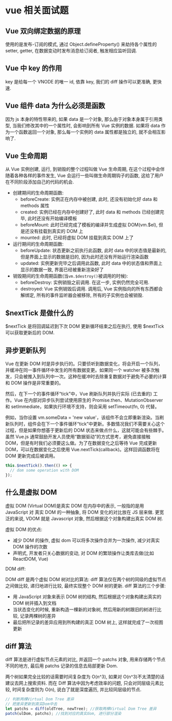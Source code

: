 # vue 相关面试题

## Vue 双向绑定数据的原理

使用的是发布-订阅的模式, 通过 Object.defineProperty() 来劫持各个属性的 setter, getter, 在数据变动时发布消息给订阅者, 触发相应监听回调.

## Vue 中 key 的作用

key 是给每一个 VNODE 的唯一 id, 依靠 key, 我们的 diff 操作可以更准确, 更快速.

## Vue 组件 data 为什么必须是函数

因为 js 本身的特性带来的, 如果 data 是一个对象, 那么由于对象本身属于引用类型, 当我们修改其中的一个属性时, 会影响到所有 Vue 实例的数据. 如果将 data 作为一个函数返回一个对象, 那么每一个实例的 data 属性都是独立的, 就不会相互影响了.

## Vue 生命周期

从 Vue 实例创建, 运行, 到销毁的整个过程叫做 Vue 生命周期, 在这个过程中会伴随着各种各样的事件发生, Vue 会运行一些叫做生命周期钩子的函数, 这给了用户在不同阶段添加自己的代码的机会.

- 创建期间的生命周期函数:
  - beforeCreate: 实例正在内存中被创建, 此时, 还没有初始化好 data 和 methods 属性
  - created: 实例已经在内存中创建好了, 此时 data 和 methods 已经创建完毕, 此时还没有开始编译模板
  - beforeMount: 此时已经完成了模板的编译并生成虚拟 DOM(vm.$el), 但是还没有挂载到真实的 DOM 上
  - mounted: 此时, 已经将虚拟 DOM 挂载到真实 DOM 上了
- 运行期间的生命周期函数:
  - beforeUpdate: 状态更新之前执行此函数, 此时 data 中的状态值是最新的, 但是界面上显示的数据是旧的, 因为此时还没有开始运行渲染函数
  - updated: 实例更新完毕之后调用此函数, 此时 data 中的状态值和界面上显示的数据一致, 界面已经被重新渲染好了
- 销毁期间的生命周期函数(当`vm.$destroy()`被调用的时候):
  - beforeDestroy: 实例销毁之前调用. 在这一步, 实例仍然完全可用.
  - destroyed: Vue 实例销毁后调用. 调用后, Vue 实例指向的所有东西都会解绑定, 所有的事件监听器会被移除, 所有的子实例也会被销毁.

## $nextTick 是做什么的

$nextTick 是将回调延迟到下次 DOM 更新循环结束之后在执行, 使用 $nextTick 可以获取更新后的 DOM.

## 异步更新队列

Vue 在更新 DOM 时是异步执行的。只要侦听到数据变化，将会开启一个队列，并缓冲在同一事件循环中发生的所有数据变更。如果同一个 watcher 被多次触发，只会被推入到队列中一次。这种在缓冲时去除重复数据对于避免不必要的计算和 DOM 操作是非常重要的。

然后，在下一个的事件循环“tick”中，Vue 刷新队列并执行实际 (已去重的) 工作。Vue 在内部对异步队列尝试使用原生的 Promise.then、MutationObserver 和 setImmediate，如果执行环境不支持，则会采用 setTimeout(fn, 0) 代替。

例如，当你设置 vm.someData = 'new value'，该组件不会立即重新渲染。当刷新队列时，组件会在下一个事件循环“tick”中更新。多数情况我们不需要关心这个过程，但是如果你想基于更新后的 DOM 状态来做点什么，这就可能会有些棘手。虽然 Vue.js 通常鼓励开发人员使用“数据驱动”的方式思考，避免直接接触 DOM，但是有时我们必须要这么做。为了在数据变化之后等待 Vue 完成更新 DOM，可以在数据变化之后使用 Vue.nextTick(callback)。这样回调函数将在 DOM 更新完成后被调用。

```javascript
this.$nextTick().then(() => {
  // dom some operation with DOM
});
```

## 什么是虚拟 DOM

虚拟 DOM (Virtual DOM)是真实 DOM 在内存中的表示, 一般指的是用 JavaScript 对 真实 DOM 的一种抽象, 将 DOM 变化的对比放在 JS 层来做. 更宽泛的来说, VDOM 就是 Javascript 对象, 然后根据这个对象构建出真实 DOM 树.

虚拟 DOM 的优点:

- 减少 DOM 的操作, 虚拟 dom 可以将多次操作合并为一次操作, 减少对真实 DOM 操作的次数
- 声明式, 开发者只关心数据的变动, 对 DOM 的繁琐操作让类库去做(比如 ReactDOM, Vue)

DOM diff:

DOM diff 是两个虚拟 DOM 树对比的算法: diff 算法仅在两个树的同级的虚拟节点之间做比较, 递归地进行比较, 最终实现整个 DOM 树的更新. diff 算法的三个步骤:

- 用 JavaScript 对象来表示 DOM 树的结构, 然后根据这个对象构建出真实的 DOM 树并插入到文档
- 当状态变化的时候, 重新构造一棵新的对象树, 然后用新的树跟旧的树进行比较, 记录两棵树的差异
- 最后把所记录的差异应用到所构建的真正 DOM 树上, 这样就完成了一次视图更新

## diff 算法

diff 算法是进行虚拟节点元素的对比, 并返回一个 patchs 对象, 用来存储两个节点不同的地方, 最后用 patchs 记录的信息去局部更新 Dom.

两个树如果完全比较的话需要时间复杂度为 O(n^3), 如果对 O(n^3)不太清楚的话建议去网上搜索资料. 而在 Diff 算法中因为考虑效率的问题, 只会对同层级元素比较, 时间复杂度则为 O(n), 说白了就是深度遍历, 并比较同层级的节点.

```javascript
// 判断两棵Virtual Dom Tree 差异
// 把差异更新到真实Dom中去
let patchs = diff(oldTree, newTree); //获取两棵Virtual Dom Tree 差异
patch(ulDom, patchs); //找到对应的真实dom, 进行部分渲染
```

